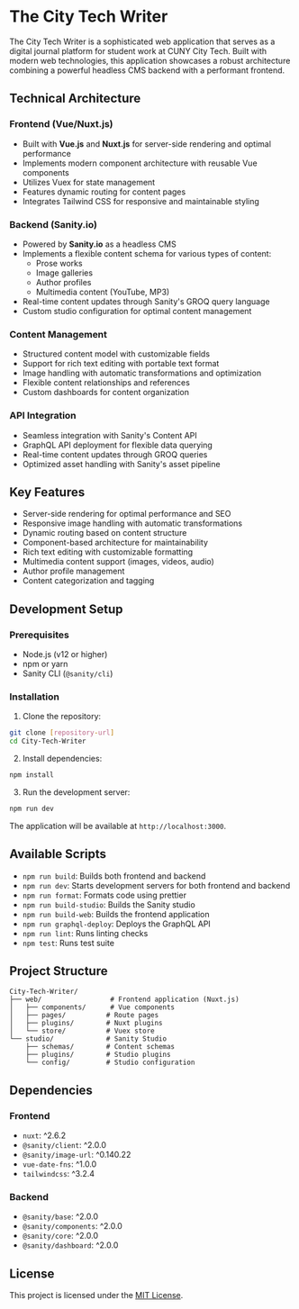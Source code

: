 # The City Tech Writer

The City Tech Writer is a sophisticated web application that serves as a digital journal platform for student work at CUNY City Tech. Built with modern web technologies, this application showcases a robust architecture combining a powerful headless CMS backend with a performant frontend.

## Technical Architecture

### Frontend (Vue/Nuxt.js)
- Built with **Vue.js** and **Nuxt.js** for server-side rendering and optimal performance
- Implements modern component architecture with reusable Vue components
- Utilizes Vuex for state management
- Features dynamic routing for content pages
- Integrates Tailwind CSS for responsive and maintainable styling

### Backend (Sanity.io)
- Powered by **Sanity.io** as a headless CMS
- Implements a flexible content schema for various types of content:
  - Prose works
  - Image galleries
  - Author profiles
  - Multimedia content (YouTube, MP3)
- Real-time content updates through Sanity's GROQ query language
- Custom studio configuration for optimal content management

### Content Management
- Structured content model with customizable fields
- Support for rich text editing with portable text format
- Image handling with automatic transformations and optimization
- Flexible content relationships and references
- Custom dashboards for content organization

### API Integration
- Seamless integration with Sanity's Content API
- GraphQL API deployment for flexible data querying
- Real-time content updates through GROQ queries
- Optimized asset handling with Sanity's asset pipeline

## Key Features
- Server-side rendering for optimal performance and SEO
- Responsive image handling with automatic transformations
- Dynamic routing based on content structure
- Component-based architecture for maintainability
- Rich text editing with customizable formatting
- Multimedia content support (images, videos, audio)
- Author profile management
- Content categorization and tagging

## Development Setup

### Prerequisites
- Node.js (v12 or higher)
- npm or yarn
- Sanity CLI (`@sanity/cli`)

### Installation

1. Clone the repository:
```bash
git clone [repository-url]
cd City-Tech-Writer
```

2. Install dependencies:
```bash
npm install
```

3. Run the development server:
```bash
npm run dev
```

The application will be available at `http://localhost:3000`.

## Available Scripts

- `npm run build`: Builds both frontend and backend
- `npm run dev`: Starts development servers for both frontend and backend
- `npm run format`: Formats code using prettier
- `npm run build-studio`: Builds the Sanity studio
- `npm run build-web`: Builds the frontend application
- `npm run graphql-deploy`: Deploys the GraphQL API
- `npm run lint`: Runs linting checks
- `npm test`: Runs test suite

## Project Structure

```
City-Tech-Writer/
├── web/                 # Frontend application (Nuxt.js)
│   ├── components/      # Vue components
│   ├── pages/          # Route pages
│   ├── plugins/        # Nuxt plugins
│   └── store/          # Vuex store
└── studio/             # Sanity Studio
    ├── schemas/        # Content schemas
    ├── plugins/        # Studio plugins
    └── config/         # Studio configuration
```

## Dependencies

### Frontend
- `nuxt`: ^2.6.2
- `@sanity/client`: ^2.0.0
- `@sanity/image-url`: ^0.140.22
- `vue-date-fns`: ^1.0.0
- `tailwindcss`: ^3.2.4

### Backend
- `@sanity/base`: ^2.0.0
- `@sanity/components`: ^2.0.0
- `@sanity/core`: ^2.0.0
- `@sanity/dashboard`: ^2.0.0

## License

This project is licensed under the [MIT License](LICENSE).
